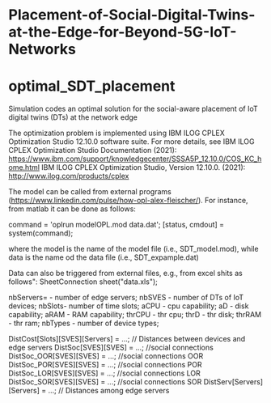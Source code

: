 # Placement-of-Social-Digital-Twins-at-the-Edge-for-Beyond-5G-IoT-Networks
# optimal_SDT_placement

Simulation codes an optimal solution for the social-aware placement of IoT digital twins (DTs) at the network edge


The optimization problem is implemented using IBM ILOG CPLEX Optimization Studio 12.10.0 software suite.
For more details, see IBM ILOG CPLEX Optimization Studio Documentation (2021): https://www.ibm.com/support/knowledgecenter/SSSA5P_12.10.0/COS_KC_home.html
IBM ILOG CPLEX Optimization Studio, Version 12.10.0. (2021): http://www.ilog.com/products/cplex

The model can be called from external programs (https://www.linkedin.com/pulse/how-opl-alex-fleischer/).
For instance, from matlab it can be done as follows: 

command = 'oplrun modelOPL.mod data.dat';
[status, cmdout] = system(command); 

where the model is the name of the model file (i.e., SDT_model.mod), while data is the name od the data file (i.e., SDT_expample.dat)

Data can also be triggered from external files, e.g., from excel shits as follows":
SheetConnection sheet("data.xls");


nbServers= - number of edge servers;
nbSVES - number of DTs of IoT devices;
nbSlots- number of time slots;
aCPU - cpu capability;
aD - disk capability;
aRAM - RAM capability;
thrCPU - thr cpu;
thrD - thr disk;
thrRAM - thr ram;
nbTypes - number of device types;

DistCost[Slots][SVES][Servers] = ...; // Distances between devices and edge servers
DistSoc[SVES][SVES] = ...; //social connections
DistSoc_OOR[SVES][SVES] = ...; //social connections OOR
DistSoc_POR[SVES][SVES] = ...; //social connections POR
DistSoc_LOR[SVES][SVES] = ...; //social connections LOR
DistSoc_SOR[SVES][SVES] = ...; //social connections SOR
DistServ[Servers][Servers] = ...; // Distances among edge servers
